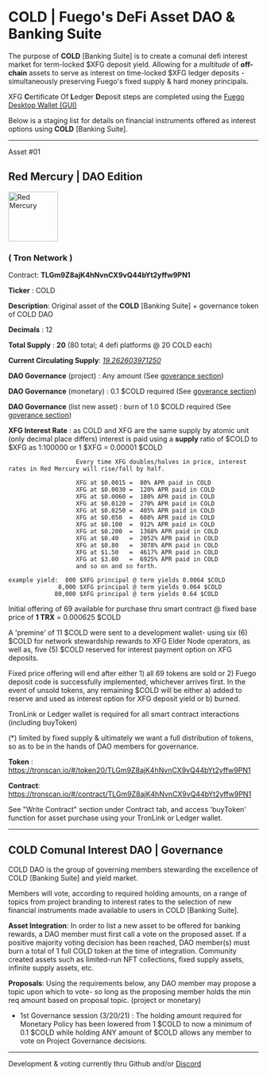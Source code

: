 
# COLD | Fuego's DeFi Asset DAO & Banking Suite

 
 The purpose of **COLD** [Banking Suite] is to create a comunal defi interest market for term-locked $XFG deposit yield.
 Allowing for a *multitude* of **off-chain** assets to serve as interest on time-locked $XFG ledger deposits - simultaneously preserving Fuego's fixed supply & hard money principals.
 
 XFG **C**ertificate Of **L**edger **D**eposit steps are completed using the [Fuego Desktop Wallet (GUI)](https://github.com/usexfg/fuego-wallet)

Below is a staging list for details on financial instruments offered as interest options using **COLD** [Banking Suite].
 
-----------------------------------------------------------

Asset #01
## Red Mercury | DAO Edition 

<img height="100px" width="100px" title="Red Mercury" src="https://raw.githubusercontent.com/usexfg/COLD-DAO/main/B5F889A6-92A8-4A13-BD7B-0514983310EB.png"><img/>

### ( Tron Network )

Contract: **TLGm9Z8ajK4hNvnCX9vQ44bYt2yffw9PN1**

**Ticker** : COLD

**Description**: Original asset of the **COLD** [Banking Suite] + governance token of COLD DAO

**Decimals** : 12

**Total Supply** : **20** (80 total; 4 defi platforms @ 20 COLD each)

**Current Circulating Supply**:  [*19.262603971250*](https://tronscan.org/#/token20/TLGm9Z8ajK4hNvnCX9vQ44bYt2yffw9PN1)

**DAO Governance** (project) : Any amount (See [goverance section](#cold-governance))

**DAO Governance** (monetary) : 0.1 $COLD required (See [goverance section](#cold-governance))

**DAO Governance** (list new asset) : burn of 1.0 $COLD required (See [goverance section](#cold-governance))

**XFG Interest Rate** : as COLD and XFG are the same supply by atomic unit (only decimal place differs) interest is paid using a **supply** ratio of $COLD to $XFG as 1:100000 or 1 $XFG = 0.00001 $COLD

                       Every time XFG doubles/halves in price, interest rates in Red Mercury will rise/fall by half.
                       
                       XFG at $0.0015 =  80% APR paid in COLD
                       XFG at $0.0030 =  120% APR paid in COLD
                       XFG at $0.0060 =  180% APR paid in COLD
                       XFG at $0.0120 =  270% APR paid in COLD
                       XFG at $0.0250 =  405% APR paid in COLD
                       XFG at $0.050  =  608% APR paid in COLD
                       XFG at $0.100  =  912% APR paid in COLD
                       XFG at $0.200  =  1368% APR paid in COLD
                       XFG at $0.40   =  2052% APR paid in COLD
                       XFG at $0.80   =  3078% APR paid in COLD
                       XFG at $1.50   =  4617% APR paid in COLD
                       XFG at $3.00   =  6925% APR paid in COLD
                       and so on and so forth.

    example yield:  800 $XFG principal @ term yields 0.0064 $COLD
                  8,000 $XFG principal @ term yields 0.064 $COLD
                 80,000 $XFG principal @ term yields 0.64 $COLD
                                 
Initial offering of 69 available for purchase thru smart contract @ fixed base price of **1 TRX** = 0.000625 $COLD 

A 'premine' of 11 $COLD were sent to a development wallet- using six (6) $COLD for network stewardship rewards to XFG Elder Node operators, as well as, five (5) $COLD reserved for interest payment option on XFG deposits.

Fixed price offering will end after either 1) all 69 tokens are sold or 2) Fuego deposit code is successfully implemented, whichever arrives first. 
In the event of unsold tokens, any remaining $COLD will be either a) added to reserve and used as interest option for XFG deposit yield or b) burned.  

TronLink or Ledger wallet is required for all smart contract interactions (including buyToken)

(*) limited by fixed supply & ultimately we want a full distribution of tokens, so as to be in the hands of DAO members for governance.

**Token** : https://tronscan.io/#/token20/TLGm9Z8ajK4hNvnCX9vQ44bYt2yffw9PN1

**Contract**: https://tronscan.io/#/contract/TLGm9Z8ajK4hNvnCX9vQ44bYt2yffw9PN1

See "Write Contract" section under Contract tab, and access 'buyToken' function for asset purchase using your TronLink or Ledger wallet.

------------------------------
<h2 id="cold-governance">COLD Comunal Interest DAO | Governance</h2>

COLD DAO is the group of governing members stewarding the excellence of COLD [Banking Suite] and yield market. 

Members will vote, according to required holding amounts, on a range of topics from project branding to interest rates to the selection of new financial instruments made available to users in COLD [Banking Suite].

**Asset Integration**: In order to list a new asset to be offered for banking rewards, a DAO member must first call a vote on the proposed asset. If a positive majority voting decision has been reached, DAO member(s) must burn a total of 1 full COLD token at the time of integration.  Community created assets such as limited-run NFT collections, fixed supply assets, infinite supply assets, etc. 

**Proposals**: Using the requirements below, any DAO member may propose a topic upon which to vote- so long as the proposing member holds the min req amount based on proposal topic. (project or monetary) 

 -  1st Governance session (3/20/21) : The holding amount required for Monetary Policy has been lowered from 1 $COLD to now a minimum of 0.1 $COLD while holding ANY amount of $COLD allows any member to vote on Project Governance decisions.

--------------------------------

Development & voting currently thru Github and/or [Discord](https://discord.gg/8basXuy6F7)
